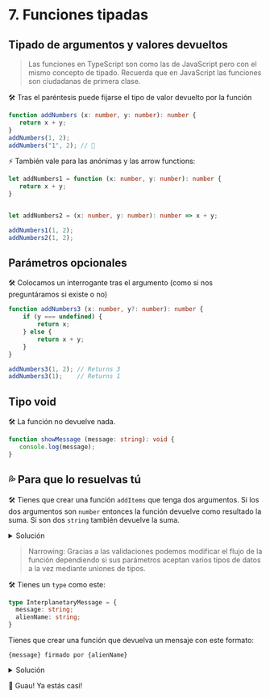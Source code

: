 
# 7. Funciones tipadas


## Tipado de argumentos y valores devueltos

> Las funciones en TypeScript son como las de JavaScript pero con el mismo concepto de tipado. Recuerda que en JavaScript las funciones son ciudadanas de primera clase.

🛠 Tras el paréntesis puede fijarse el tipo de valor devuelto por la función

```ts
function addNumbers (x: number, y: number): number {
   return x + y;
}
addNumbers(1, 2);
addNumbers("1", 2); // 🚫
```

⚡️ También vale para las anónimas y las arrow functions:

```ts
let addNumbers1 = function (x: number, y: number): number {
   return x + y;
}


let addNumbers2 = (x: number, y: number): number => x + y;

addNumbers1(1, 2);
addNumbers2(1, 2);
```


## Parámetros opcionales

🛠 Colocamos un interrogante tras el argumento (como si nos preguntáramos si existe o no)

```ts
function addNumbers3 (x: number, y?: number): number {
    if (y === undefined) {
        return x;
    } else {
        return x + y;
    }
}

addNumbers3(1, 2); // Returns 3
addNumbers3(1);    // Returns 1
```


## Tipo void

🛠 La función no devuelve nada.

```ts
function showMessage (message: string): void {
   console.log(message);
}
```


## 💦 Para que lo resuelvas tú


🛠 Tienes que crear una función `addItems` que tenga dos argumentos. Si los dos argumentos son `number` entonces la función devuelve como resultado la suma. Si son dos `string` también devuelve la suma.


<details><summary>Solución</summary>

```ts
function addItems(arg1: number | string, arg2: number | string): number {
  if (typeof arg1 === "number" && typeof arg2 === "number") {
    return arg1 + arg2;
  }
  if (typeof arg1 === "string" && typeof arg2 === "string") {
    return Number(arg1) + Number(arg2);
  }
  throw new Error("Arguments must be numbers or strings");
}

console.log(addItems(2,3))
console.log(addItems('2', '3'));
```

</details>


> Narrowing: Gracias a las validaciones podemos modificar el flujo de la función dependiendo si sus parámetros aceptan varios tipos de datos a la vez mediante uniones de tipos.

🛠 Tienes un `type` como este:

```ts
type InterplanetaryMessage = {
  message: string;
  alienName: string;
}
```

Tienes que crear una función que devuelva un mensaje con este formato:

`{message} firmado por {alienName}`

<details><summary>Solución</summary>

```ts
type InterplanetaryMessage = {
  message: string;
  alienName: string;
}

function displayMessage({ message, alienName }: InterplanetaryMessage): void {
  console.log(`${message} firmado por ${alienName}`);
}

displayMessage({ alienName: "Robustiano", message: "La que os espera, pollitos" });
```

</details>


🏁 Guau! Ya estás casi!
